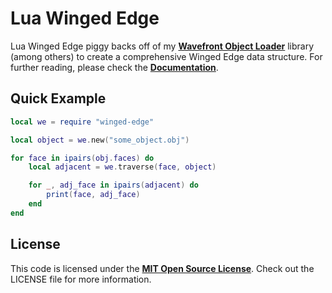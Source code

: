 Lua Winged Edge
==
Lua Winged Edge piggy backs off of my [**Wavefront Object Loader**][OBJ] library (among others) to create a comprehensive Winged Edge data structure. For further reading, please check the [**Documentation**][DOX].

Quick Example
--
```lua
local we = require "winged-edge"

local object = we.new("some_object.obj")

for face in ipairs(obj.faces) do
	local adjacent = we.traverse(face, object)

	for _, adj_face in ipairs(adjacent) do
		print(face, adj_face)
	end
end
```

License
--
This code is licensed under the [**MIT Open Source License**][MIT]. Check out the LICENSE file for more information.

[OBJ]: https://github.com/karai17/Lua-obj-loader
[DOX]: http://karai17.github.io/Lua-Winged-Edge/
[MIT]: http://www.opensource.org/licenses/mit-license.html
